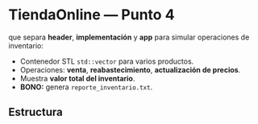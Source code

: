 # TiendaOnline — Punto 4 

que separa **header**, **implementación** y **app** para simular operaciones de inventario:
- Contenedor STL `std::vector` para varios productos.
- Operaciones: **venta**, **reabastecimiento**, **actualización de precios**.
- Muestra **valor total del inventario**.
- **BONO:** genera `reporte_inventario.txt`.

## Estructura

